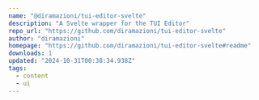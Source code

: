 ```yaml
---
name: "@diramazioni/tui-editor-svelte"
description: "A Svelte wrapper for the TUI Editor"
repo_url: "https://github.com/diramazioni/tui-editor-svelte"
author: "diramazioni"
homepage: "https://github.com/diramazioni/tui-editor-svelte#readme"
downloads: 1
updated: "2024-10-31T00:38:34.938Z"
tags: 
  - content
  - ui
---
```

